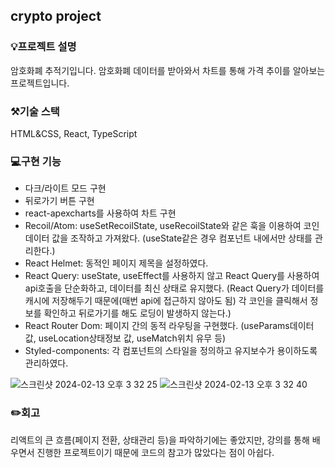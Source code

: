 ## crypto project

### 💡프로젝트 설명
암호화폐 추적기입니다.
암호화폐 데이터를 받아와서 차트를 통해 가격 추이를 알아보는 프로젝트입니다.

### ⚒️기술 스택 
HTML&CSS, React, TypeScript

### 💻구현 기능
- 다크/라이트 모드 구현
- 뒤로가기 버튼 구현
- react-apexcharts를 사용하여 차트 구현
- Recoil/Atom: useSetRecoilState, useRecoilState와 같은 훅을 이용하여 코인 데이터 값을 조작하고 가져왔다.
    (useState같은 경우 컴포넌트 내에서만 상태를 관리한다.)
- React Helmet: 동적인 페이지 제목을 설정하였다.
- React Query: useState, useEffect를 사용하지 않고 React Query를 사용하여 api호출을 단순화하고, 데이터를 최신 상태로 유지했다.
    (React Query가 데이터를 캐시에 저장해두기 때문에(매번 api에 접근하지 않아도 됨) 각 코인을 클릭해서 정보를 확인하고 뒤로가기를 해도 로딩이 발생하지 않는다.)
- React Router Dom: 페이지 간의 동적 라우팅을 구현했다. (useParams데이터 값, useLocation상태정보 값, useMatch위치 유무 등)
- Styled-components: 각 컴포넌트의 스타일을 정의하고 유지보수가 용이하도록 관리하였다.

![스크린샷 2024-02-13 오후 3 32 25](https://github.com/winterkang/crypto-project/assets/111983968/960768cf-7b64-459a-ab82-c98ebe9de745)
![스크린샷 2024-02-13 오후 3 32 40](https://github.com/winterkang/crypto-project/assets/111983968/d0132a9d-b711-4c91-bc8a-f4db969a16a6)


### ✏️회고
리액트의 큰 흐름(페이지 전환, 상태관리 등)을 파악하기에는 좋았지만,
강의를 통해 배우면서 진행한 프로젝트이기 때문에 코드의 참고가 많았다는 점이 아쉽다.


